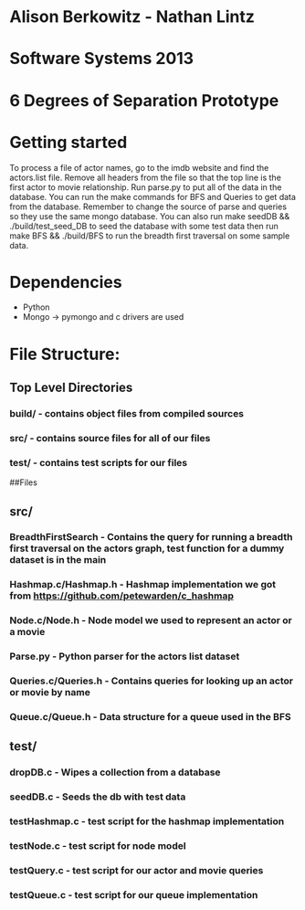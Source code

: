 # Alison Berkowitz - Nathan Lintz
# Software Systems 2013
# 6 Degrees of Separation Prototype

# Getting started
To process a file of actor names, go to the imdb website and find the actors.list file. Remove all headers from the file so that the top line is the first actor to movie relationship. Run parse.py to put all of the data in the database. You can run the make commands for BFS and Queries to get data from the database. Remember to change the source of parse and queries so they use the same mongo database. You can also run make seedDB && ./build/test_seed_DB to seed the database with some test data then run make BFS && ./build/BFS to run the breadth first traversal on some sample data.

# Dependencies
- Python
- Mongo -> pymongo and c drivers are used

# File Structure:
## Top Level Directories
### build/ - contains object files from compiled sources
### src/ - contains source files for all of our files
### test/ - contains test scripts for our files

##Files
## src/
### BreadthFirstSearch - Contains the query for running a breadth first traversal on the actors graph, test function for a dummy dataset is in the main
### Hashmap.c/Hashmap.h - Hashmap implementation we got from https://github.com/petewarden/c_hashmap
### Node.c/Node.h - Node model we used to represent an actor or a movie
### Parse.py - Python parser for the actors list dataset
### Queries.c/Queries.h - Contains queries for looking up an actor or movie by name
### Queue.c/Queue.h - Data structure for a queue used in the BFS

## test/
### dropDB.c - Wipes a collection from a database
### seedDB.c - Seeds the db with test data
### testHashmap.c - test script for the hashmap implementation
### testNode.c - test script for node model
### testQuery.c - test script for our actor and movie queries
### testQueue.c - test script for our queue implementation

